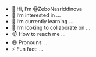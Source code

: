 - 👋 Hi, I’m @ZeboNasriddinova
- 👀 I’m interested in ...
- 🌱 I’m currently learning ...
- 💞️ I’m looking to collaborate on ...
- 📫 How to reach me ...
- 😄 Pronouns: ...
- ⚡ Fun fact: ...

<!---
ZeboNasriddinova/ZeboNasriddinova is a ✨ special ✨ repository because its `README.md` (this file) appears on your GitHub profile.
You can click the Preview link to take a look at your changes.
--->

